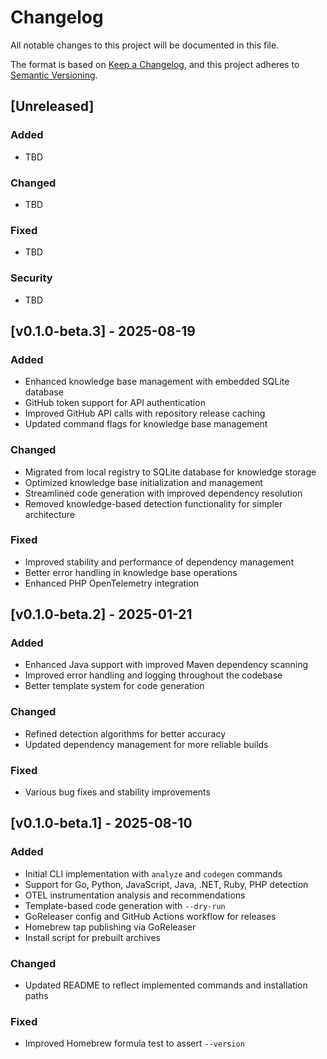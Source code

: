 # Changelog

All notable changes to this project will be documented in this file.

The format is based on [Keep a Changelog](https://keepachangelog.com/en/1.0.0/),
and this project adheres to [Semantic Versioning](https://semver.org/spec/v2.0.0.html).

## [Unreleased]

### Added
- TBD

### Changed
- TBD

### Fixed
- TBD

### Security
- TBD

## [v0.1.0-beta.3] - 2025-08-19

### Added
- Enhanced knowledge base management with embedded SQLite database
- GitHub token support for API authentication
- Improved GitHub API calls with repository release caching
- Updated command flags for knowledge base management

### Changed
- Migrated from local registry to SQLite database for knowledge storage
- Optimized knowledge base initialization and management
- Streamlined code generation with improved dependency resolution
- Removed knowledge-based detection functionality for simpler architecture

### Fixed
- Improved stability and performance of dependency management
- Better error handling in knowledge base operations
- Enhanced PHP OpenTelemetry integration

## [v0.1.0-beta.2] - 2025-01-21

### Added
- Enhanced Java support with improved Maven dependency scanning
- Improved error handling and logging throughout the codebase
- Better template system for code generation

### Changed
- Refined detection algorithms for better accuracy
- Updated dependency management for more reliable builds

### Fixed
- Various bug fixes and stability improvements

## [v0.1.0-beta.1] - 2025-08-10

### Added
- Initial CLI implementation with `analyze` and `codegen` commands
- Support for Go, Python, JavaScript, Java, .NET, Ruby, PHP detection
- OTEL instrumentation analysis and recommendations
- Template-based code generation with `--dry-run`
- GoReleaser config and GitHub Actions workflow for releases
- Homebrew tap publishing via GoReleaser
- Install script for prebuilt archives

### Changed
- Updated README to reflect implemented commands and installation paths

### Fixed
- Improved Homebrew formula test to assert `--version`
